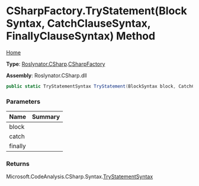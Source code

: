 # CSharpFactory\.TryStatement\(BlockSyntax, CatchClauseSyntax, FinallyClauseSyntax\) Method

[Home](../../../../README.md)

**Type**: [Roslynator.CSharp](../../README.md)\.[CSharpFactory](../README.md)

**Assembly**: Roslynator\.CSharp\.dll

```csharp
public static TryStatementSyntax TryStatement(BlockSyntax block, CatchClauseSyntax @catch, FinallyClauseSyntax @finally = null)
```

### Parameters

| Name | Summary |
| ---- | ------- |
| block | |
| catch | |
| finally | |

### Returns

Microsoft\.CodeAnalysis\.CSharp\.Syntax\.[TryStatementSyntax](https://docs.microsoft.com/en-us/dotnet/api/microsoft.codeanalysis.csharp.syntax.trystatementsyntax)


